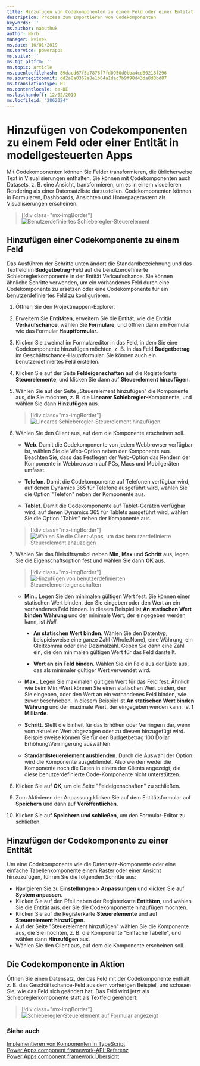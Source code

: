 ```yaml
---
title: Hinzufügen von Codekomponenten zu einem Feld oder einer Entität | Microsoft-Dokumentation
description: Prozess zum Importieren von Codekomponenten
keywords: ''
ms.author: nabuthuk
author: Nkrb
manager: kvivek
ms.date: 10/01/2019
ms.service: powerapps
ms.suite: ''
ms.tgt_pltfrm: ''
ms.topic: article
ms.openlocfilehash: 89dacd67f5a7876f7fd0950d0bba4cd60218f296
ms.sourcegitcommit: dd2a8a0362a8e1b64a1dac7b9f98d43da8d0bd87
ms.translationtype: HT
ms.contentlocale: de-DE
ms.lasthandoff: 12/02/2019
ms.locfileid: "2862024"
---
```

# <a name="add-code-components-to-a-field-or-entity-in-model-driven-apps"></a>Hinzufügen von Codekomponenten zu einem Feld oder einer Entität in modellgesteuerten Apps

Mit Codekomponenten können Sie Felder transformieren, die üblicherweise Text in Visualisierungen enthalten. Sie können mit Codekomponenten auch Datasets, z. B. eine Ansicht, transformieren, um es in einem visuelleren Rendering als einer Datensatzliste darzustellen. Codekomponenten können in Formularen, Dashboards, Ansichten und Homepagerastern als Visualisierungen erscheinen. 


   > [!div class="mx-imgBorder"] 
   > ![Benutzerdefiniertes Schieberegler-Steuerelement](../../maker/model-driven-apps/media/slider-control.PNG "Schieberegler-Steuerelement für ein Feld")

## <a name="add-a-code-component-to-a-field"></a>Hinzufügen einer Codekomponente zu einem Feld

Das Ausführen der Schritte unten ändert die Standardbezeichnung und das Textfeld im **Budgetbetrag**-Feld auf die benutzerdefinierte Schiebreglerkomponente in der Entität Verkaufschance. Sie können ähnliche Schritte verwenden, um ein vorhandenes Feld durch eine Codekomponente zu ersetzen oder eine Codekomponente für ein benutzerdefiniertes Feld zu konfigurieren.

1. Öffnen Sie den Projektmappen-Explorer.

2. Erweitern Sie **Entitäten**, erweitern Sie die Entität, wie die Entität **Verkaufschance**, wählen Sie **Formulare**, und öffnen dann ein Formular wie das Formular **Hauptformular**.

3. Klicken Sie zweimal im Formulareditor in das Feld, in dem Sie eine Codekomponente hinzufügen möchten, z. B. in das Feld **Budgetbetrag** im Geschäftschance-Hauptformular. Sie können auch ein benutzerdefiniertes Feld erstellen.

4. Klicken Sie auf der Seite **Feldeigenschaften** auf die Registerkarte **Steuerelemente**, und klicken Sie dann auf **Steuerelement hinzufügen**.

5. Wählen Sie auf der Seite „Steuerelement hinzufügen” die Komponente aus, die Sie möchten, z. B. die **Linearer Schiebregler**-Komponente, und wählen Sie dann **Hinzufügen** aus.

   > [!div class="mx-imgBorder"] 
   > ![Lineares Schieberegler-Steuerelement hinzufügen](../../maker/model-driven-apps/media/add-slider.PNG "Lineares Schieberegler-Steuerelement hinzufügen")

6. Wählen Sie den Client aus, auf dem die Komponente erscheinen soll.

   - **Web**. Damit die Codekomponente von jedem Webbrowser verfügbar ist, wählen Sie die Web-Option neben der Komponente aus. Beachten Sie, dass das Festlegen der Web-Option das Rendern der Komponente in Webbrowsern auf PCs, Macs und Mobilgeräten umfasst.

   - **Telefon**. Damit die Codekomponente auf Telefonen verfügbar wird, auf denen Dynamics 365 für Telefone ausgeführt wird, wählen Sie die Option "Telefon" neben der Komponente aus.

   - **Tablet**. Damit die Codekomponente auf Tablet-Geräten verfügbar wird, auf denen Dynamics 365 für Tablets ausgeführt wird, wählen Sie die Option "Tablet" neben der Komponente aus.

   > [!div class="mx-imgBorder"] 
   > ![Wählen Sie die Client-Apps, um das benutzerdefinierte Steuerelement anzuzeigen](../../maker/model-driven-apps/media/choose-client.png "Wählen Sie die Client-Apps aus, um das benutzerdefinierte Steuerelement anzuzeigen") 

7. Wählen Sie das Bleistiftsymbol neben **Min**, **Max** und **Schritt** aus, legen Sie die Eigenschaftsoption fest und wählen Sie dann **OK** aus.  
   
   > [!div class="mx-imgBorder"] 
   > ![Hinzufügen von benutzerdefinierten Steuerelementeigenschaften](../../maker/model-driven-apps/media/ccf-add-properties.png "Hinzufügen von benutzerdefinierten Steuerelementeigenschaften")

   - **Min.**. Legen Sie den minimalen gültigen Wert fest. Sie können einen statischen Wert binden, den Sie eingeben oder den Wert an ein vorhandenes Feld binden. In diesem Beispiel ist **An statischen Wert binden** **Währung** und der minimale Wert, der eingegeben werden kann, ist *Null*.  
  
       - **An statischen Wert binden**. Wählen Sie den Datentyp, beispielsweise eine ganze Zahl (Whole.None), eine Währung, ein Gleitkomma oder eine Dezimalzahl. Geben Sie dann eine Zahl ein, die den minimalen gültigen Wert für das Feld darstellt.  
  
       - **Wert an ein Feld binden**. Wählen Sie ein Feld aus der Liste aus, das als minimaler gültiger Wert verwendet wird.  
  
   - **Max.**. Legen Sie maximalen gültigen Wert für das Feld fest. Ähnlich wie beim Min.-Wert können Sie einen statischen Wert binden, den Sie eingeben, oder den Wert an ein vorhandenes Feld binden, wie zuvor beschrieben. In diesem Beispiel ist **An statischen Wert binden** **Währung** und der maximale Wert, der eingegeben werden kann, ist **1 Milliarde**.  
  
   - **Schritt**. Stellt die Einheit für das Erhöhen oder Verringern dar, wenn vom aktuellen Wert abgezogen oder zu diesem hinzugefügt wird. Beispielsweise können Sie für den Budgetbetrag 100 Dollar Erhöhung\Verringerung auswählen.  
  
   - **Standardsteuerelement ausblenden**. Durch die Auswahl der Option wird die Komponente ausgeblendet. Also werden weder die Komponente noch die Daten in einem der Clients angezeigt, die diese benutzerdefinierte Code-Komponente nicht unterstützen.   
  
8. Klicken Sie auf **OK**, um die Seite "Feldeigenschaften" zu schließen.  
  
9. Zum Aktivieren der Anpassung klicken Sie auf dem Entitätsformular auf **Speichern** und dann auf **Veröffentlichen**.  
  
10. Klicken Sie auf **Speichern und schließen**, um den Formular-Editor zu schließen.  
  
## <a name="add-code-component-to-an-entity"></a>Hinzufügen der Codekomponente zu einer Entität

Um eine Codekomponente wie die Datensatz-Komponente oder eine einfache Tabellenkomponente einem Raster oder einer Ansicht hinzuzufügen, führen Sie die folgenden Schritte aus:

  - Navigieren Sie zu **Einstellungen > Anpassungen** und klicken Sie auf **System anpassen**.
  - Klicken Sie auf den Pfeil neben der Registerkarte **Entitäten**, und wählen Sie die Entität aus, der Sie die Codekomponente hinzufügen möchten. 
  - Klicken Sie auf die Registerkarte **Steuerelemente** und auf **Steuerelement hinzufügen**.
  - Auf der Seite "Steuerelement hinzufügen" wählen Sie die Komponente aus, die Sie möchten, z. B. die Komponente "Einfache Tabelle", und wählen dann **Hinzufügen** aus.
  - Wählen Sie den Client aus, auf dem die Komponente erscheinen soll.


## <a name="see-the-code-component-in-action"></a>Die Codekomponente in Aktion  

 Öffnen Sie einen Datensatz, der das Feld mit der Codekomponente enthält, z. B. das Geschäftschance-Feld aus dem vorherigen Beispiel, und schauen Sie, wie das Feld sich geändert hat. Das Feld wird jetzt als Schiebreglerkomponente statt als Textfeld gerendert.  

> [!div class="mx-imgBorder"] 
> ![Schieberegler-Steuerelement auf Formular angezeigt](../../maker/model-driven-apps/media/slider-control.PNG "Schieberegler-Steuerelement auf Formular angezeigt")  

### <a name="see-also"></a>Siehe auch

[Implementieren von Komponenten in TypeScript](implementing-controls-using-typescript.md)<br/>
[Power Apps component framework-API-Referenz](reference/index.md)<br/>
[Power Apps component framework Übersicht](overview.md)